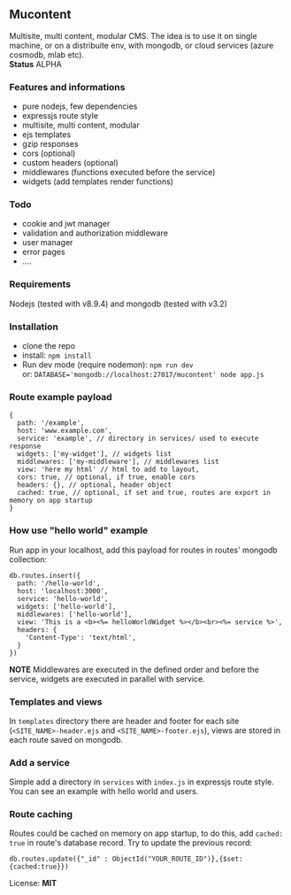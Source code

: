 ## Mucontent
Multisite, multi content, modular CMS. The idea is to use it on single machine, or on a distribuite env, with mongodb, or cloud services (azure cosmodb, mlab etc).    
**Status** ALPHA

### Features and informations
- pure nodejs, few dependencies
- expressjs route style
- multisite, multi content, modular
- ejs templates
- gzip responses
- cors (optional)
- custom headers (optional)
- middlewares (functions executed before the service)
- widgets (add templates render functions)

### Todo
- cookie and jwt manager
- validation and authorization middleware
- user manager
- error pages
- ....

### Requirements
Nodejs (tested with v8.9.4) and mongodb (tested with v3.2)

### Installation
- clone the repo
- install: `npm install`
- Run dev mode (require nodemon): `npm run dev`     
or: `DATABASE='mongodb://localhost:27017/mucontent' node app.js`

### Route example payload
```
{ 
  path: '/example',
  host: 'www.example.com',
  service: 'example', // directory in services/ used to execute response
  widgets: ['my-widget'], // widgets list
  middlewares: ['my-middleware'], // middlewares list
  view: 'here my html' // html to add to layout,
  cors: true, // optional, if true, enable cors
  headers: {}, // optional, header object
  cached: true, // optional, if set and true, routes are export in memory on app startup
}
```

### How use "hello world" example
Run app in your localhost, add this payload for routes in routes' mongodb collection:
```
db.routes.insert({ 
  path: '/hello-world',
  host: 'localhost:3000',
  service: 'hello-world',
  widgets: ['hello-world'],
  middlewares: ['hello-world'],
  view: 'This is a <b><%= helloWorldWidget %></b><br><%= service %>',
  headers: {
    'Content-Type': 'text/html',
  }
})
```
**NOTE** Middlewares are executed in the defined order and before the service, widgets are executed in parallel with service.

### Templates and views
In `templates` directory there are header and footer for each site (`<SITE_NAME>-header.ejs` and `<SITE_NAME>-footer.ejs`), views are stored in each route saved on mongodb.

### Add a service
Simple add a directory in `services` with `index.js` in expressjs route style. You can see an example with hello world and users.

### Route caching
Routes could be cached on memory on app startup, to do this, add `cached: true` in route's database record. Try to update the previous record:
```
db.routes.update({"_id" : ObjectId("YOUR_ROUTE_ID")},{$set: {cached:true}})
```

License: **MIT**